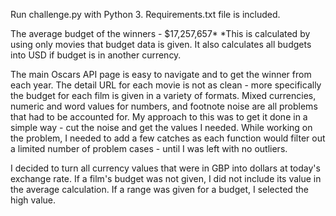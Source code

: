 
Run challenge.py with Python 3. Requirements.txt file is included.

The average budget of the winners - $17,257,657*
  *This is calculated by using only movies that budget data is given. It also calculates all budgets into USD if budget is in another currency.

The main Oscars API page is easy to navigate and to get the winner from each year. The detail URL for each movie is not as clean - more specifically the budget for each film is given in a variety of formats. Mixed currencies, numeric and word values for numbers, and footnote noise are all problems that had to be accounted for. My approach to this was to get it done in a simple way - cut the noise and get the values I needed. While working on the problem, I needed to add a few catches as each function would filter out a limited number of problem cases - until I was left with no outliers.

I decided to turn all currency values that were in GBP into dollars at today's exchange rate. If a film's budget was not given, I did not include its value in the average calculation. If a range was given for a budget, I selected the high value.
